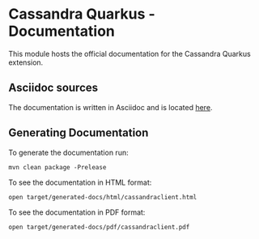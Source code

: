 # Cassandra Quarkus - Documentation

This module hosts the official documentation for the Cassandra Quarkus 
extension.

## Asciidoc sources

The documentation is written in Asciidoc and is located 
[here](src/main/asciidoc/cassandraclient.adoc).

## Generating Documentation

To generate the documentation run:

    mvn clean package -Prelease

To see the documentation in HTML format:

    open target/generated-docs/html/cassandraclient.html

To see the documentation in PDF format:

    open target/generated-docs/pdf/cassandraclient.pdf
 
